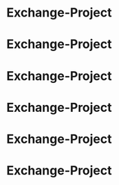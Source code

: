 # Exchange-Project
# Exchange-Project
# Exchange-Project
# Exchange-Project
# Exchange-Project
# Exchange-Project
